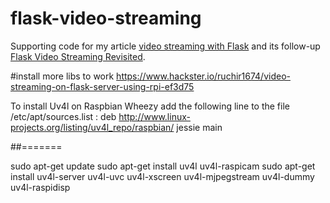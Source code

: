 flask-video-streaming
=====================

Supporting code for my article [video streaming with Flask](http://blog.miguelgrinberg.com/post/video-streaming-with-flask) and its follow-up [Flask Video Streaming Revisited](http://blog.miguelgrinberg.com/post/flask-video-streaming-revisited).

#install more libs to work
https://www.hackster.io/ruchir1674/video-streaming-on-flask-server-using-rpi-ef3d75

To install Uv4l on Raspbian Wheezy add the following line to the file /etc/apt/sources.list :
deb http://www.linux-projects.org/listing/uv4l_repo/raspbian/ jessie main

##=======

sudo apt-get update 
sudo apt-get install uv4l uv4l-raspicam 
sudo apt-get install uv4l-server uv4l-uvc uv4l-xscreen uv4l-mjpegstream uv4l-dummy uv4l-raspidisp 

